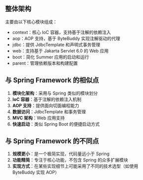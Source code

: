 
## 整体架构

主要由以下核心模块组成：

- context：核心 IoC 容器，支持基于注解的依赖注入
- aop：AOP 支持，基于 ByteBuddy 实现注解驱动的代理
- jdbc：提供 JdbcTemplate 和声明式事务管理
- web：支持基于 Jakarta Servlet 6.0 的 Web 应用
- boot：简化 Summer 应用的启动和运行
- parent：管理依赖版本和构建配置

## 与 Spring Framework 的相似点

1. **模块化架构**：采用与 Spring 类似的模块划分
2. **IoC 容器**：基于注解的依赖注入机制
3. **AOP 支持**：提供面向切面编程能力
4. **数据访问**：JdbcTemplate 和事务管理
5. **MVC 架构**：Web 应用支持
6. **快速启动**：类似 Spring Boot 的便捷启动方式

## 与 Spring Framework 的不同点

1. **规模更小**：是一个极简实现，代码量远小于 Spring
2. **功能精简**：专注于核心功能，不包含 Spring 的众多扩展模块
3. **实现方式**：在某些实现细节上可能采用了不同的技术选型（如使用 ByteBuddy 实现 AOP）

